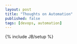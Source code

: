 ```yaml
---
layout: post
title: "Thoughts on Automation"
published: false
tags: [devops, automation]
---
```

{% include JB/setup %}

